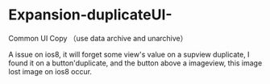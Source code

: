 # Expansion-duplicateUI-
Common UI Copy （use data archive and unarchive）

A issue on ios8, it will forget some view's value on a supview duplicate, I found it on a button'duplicate, and the button above a imageview, this image lost image on ios8 occur.
